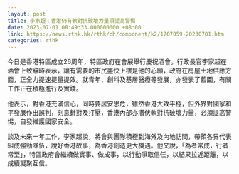 ```yaml
---
layout: post
title: 李家超：香港仍有軟對抗破壞力量須提高警惕
date: 2023-07-01 08:49:33.000000000 +08:00
link: https://news.rthk.hk/rthk/ch/component/k2/1707059-20230701.htm
categories: rthk
---
```


今日是香港特區成立26周年，特區政府在會展舉行慶祝酒會。行政長官李家超在酒會上致辭時表示，讓有需要的市民盡快上樓是他的心願，政府在房屋土地供應方面，正全力提速提量提效。就青年、創科及基層醫療等發展，亦發表了藍圖，有關工作正在積極進行及實踐。

他表示，對香港充滿信心，同時要居安思危，雖然香港大致平穩，但外界對國家和平發展作出誤判，刻意針對及打壓，香港內部亦潛伏軟對抗破壞力量，必須提高警惕，自發維護國家安全。

談及未來一年工作，李家超說，將會與團隊積極到海外及內地訪問，帶領各界代表組成強勁隊伍，說好香港故事，為香港創造更大機遇。他又說，「為者常成，行者常至」，特區政府會繼續做實事、做成事，以行動爭取信任，以結果拉近距離，以成績凝聚互信。
